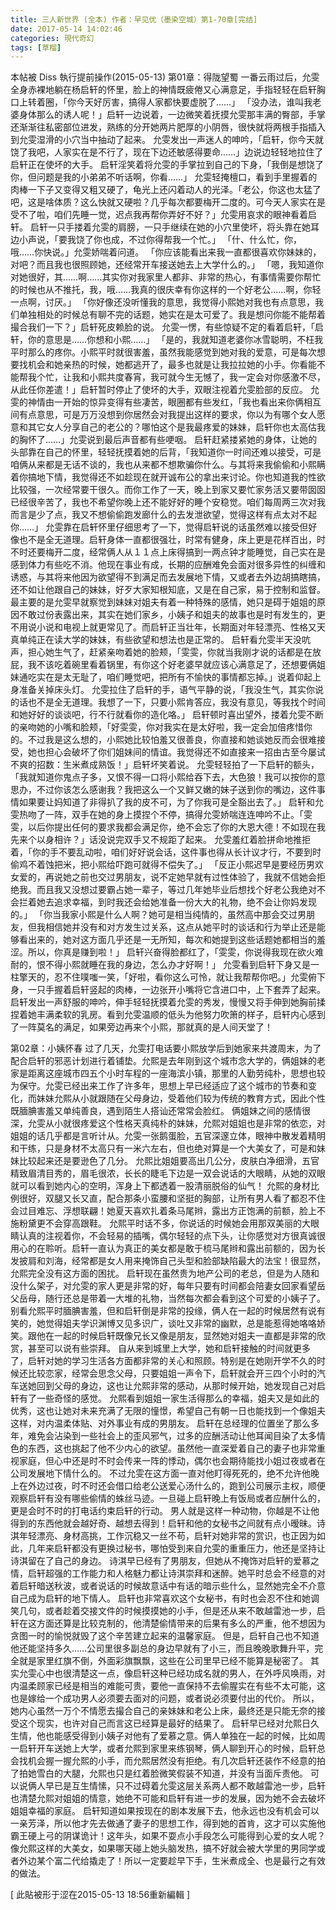 ```yaml
---
title: 三人新世界 (全本) 作者：早见优（墨染空城）第1-70章[完结]
date: 2017-05-14 14:02:46
categories: 現代奇幻
tags: [草榴]
---
```

本帖被 Diss 執行提前操作(2015-05-13)
第01章：得陇望蜀
一番云雨过后，允雯全身赤裸地躺在杨启轩的怀里，脸上的神情既疲倦又心满意足，手指轻轻在启轩胸口上转着圈，「你今天好厉害，搞得人家都快要虚脱了……」
「没办法，谁叫我老婆身体那么的诱人呢！」启轩一边说着，一边微笑着抚摸允雯那丰满的臀部，手掌还渐渐往私密部位进发，熟练的分开她两片肥厚的小阴唇，很快就将两根手指插入到允雯湿滑的小穴当中抽动了起来。
允雯发出一声迷人的呻吟，「启轩，你今天就饶了我吧，人家实在是不行了，现在下边还敏感得要命……」边说边轻轻地拉住了启轩正在使坏的大手。
启轩淫笑着将允雯的手掌拉到自己的下身，「我倒是想饶了你，但问题是我的小弟弟不听话啊，你看……」
允雯轻掩檀口，看到手里握着的肉棒一下子又变得又粗又硬了，龟光上还闪着动人的光泽。「老公，你这也太猛了吧，这是啥体质？这么快就又硬啦？几乎每次都要梅开二度的。可今天人家实在是受不了啦，咱们先睡一觉，迟点我再帮你弄好不好？」允雯用哀求的眼神看着启轩。
启轩一只手搂着允雯的肩膀，一只手继续在她的小穴里使坏，将头靠在她耳边小声说，「要我饶了你也成，不过你得帮我一个忙。」
「什、什么忙，你，哦……你快说。」允雯娇喘着问道。
「你应该能看出来我一直都很喜欢你妹妹的，对吧？而且我也很照顾她，还经常开车接送她去上大学什么的。」
「嗯，我知道你对她很好，其……啊……其实你对我家里人都非、非常的热心，有事情需要你帮忙的时候也从不推托，我，哦……我真的很庆幸有你这样的一个好老公……啊，你轻一点啊，讨厌。」
「你好像还没听懂我的意思，我觉得小熙她对我也有点意思，我们单独相处的时候总有聊不完的话题，她实在是太可爱了。我是想问你能不能帮着撮合我们一下？」启轩死皮赖脸的说。
允雯一愣，有些惊疑不定的看着启轩，「启轩，你的意思是……你想和小熙……」
「是的，我就知道老婆你冰雪聪明，不枉我平时那么的疼你。小熙平时就很害羞，虽然我能感觉到她对我的爱意，可是每次想要找机会和她亲热的时候，她都逃开了，最多也就是让我拉拉她的小手。你看能不能帮我个忙，让我和小熙共度春宵，我可就今生无憾了，我一定会对你感激不尽，从此任你差遣！」启轩暂时停止了使坏的大手，双眼注视着允雯脸部的反应。
允雯的神情由一开始的惊异变得有些凄苦，眼圈都有些发红，「我也看出来你俩相互间有点意思，可是万万没想到你居然会对我提出这样的要求，你以为有哪个女人愿意和其它女人分享自己的老公的？哪怕这个是我最疼爱的妹妹，启轩你也太高估我的胸怀了……」允雯说到最后声音都有些哽咽。
启轩赶紧搂紧她的身体，让她的头部靠在自己的怀里，轻轻抚摸着她的后背，「我知道你一时间还难以接受，可是咱俩从来都是无话不谈的，我也从来都不想欺骗你什么。与其将来我偷偷和小熙瞒着你搞地下情，我觉得还不如趁现在就开诚布公的拿出来讨论。你也知道我的性欲比较强，一次经常要干很久。而你工作了一天，晚上到家又要忙家务活又要带囡囡已经很辛苦了，我也不希望你晚上还不能好好的睡个安稳觉。咱们每周两三次对我而言是少了点，我又不想偷偷跑发廊什么的去发泄欲望，觉得这样有点太对不起你……」
允雯靠在启轩怀里仔细思考了一下，觉得启轩说的话虽然难以接受但好像也不是全无道理。启轩身体一直都很强壮，时常有健身，床上更是花样百出，时不时还要梅开二度，经常俩人从１１点上床得搞到一两点钟才能睡觉，自己实在是感到体力有些吃不消。他现在事业有成，长期的应酬难免会面对很多异性的纠缠和诱惑，与其将来他因为欲望得不到满足而去发展地下情，又或者去外边胡搞瞎搞，还不如让他跟自己的妹妹，好歹大家知根知底，又是在自己家，易于控制和监督。
最主要的是允雯早就察觉到妹妹对姐夫有着一种特殊的感情，她只是碍于姐姐的原因不敢过份表露出来，其实在她们家乡，小姨子和姐夫的故事也是时有发生的，更不用说小说和电视上就更常见了。而启轩正当壮年，长期面对年轻漂亮、性格又天真单纯正在读大学的妹妹，有些欲望和想法也是正常的。
启轩看允雯半天没吭声，担心她生气了，赶紧亲吻着她的脸颊，「雯雯，你就当我刚才说的话都是在放屁，我不该吃着碗里看着锅里，有你这个好老婆早就应该心满意足了，还想要俩姐妹通吃实在是太无耻了，咱们睡觉吧，把所有不愉快的事情都忘掉。」说着仰起上身准备关掉床头灯。
允雯拉住了启轩的手，语气平静的说，「我没生气，其实你说的话也不是全无道理。我想了一下，只要小熙肯答应，我没有意见，等我找个时间和她好好的谈谈吧，行不行就看你的造化咯。」
启轩顿时喜出望外，搂着允雯不断的亲吻她的小嘴和脸颊，「好雯雯，你对我实在是太好啦，我一定会加倍疼惜你的。不过我是这么想的，小熙她比较怕羞又很善良，你直接和她谈她反而会很难接受，她也担心会破坏了你们姐妹间的情谊。我觉得还不如直接来一招由古至今屡试不爽的招数：生米煮成熟饭！」启轩坏笑着说。
允雯轻轻拍了一下启轩的额头，「我就知道你鬼点子多，又恨不得一口将小熙给吞下去，大色狼！我可以按你的意思办，不过你该怎么感谢我？我把这么一个又鲜又嫩的妹子送到你的嘴边，这件事情如果要让妈知道了非得扒了我的皮不可，为了你我可是全豁出去了。」
启轩和允雯热吻了一阵，双手在她的身上摸捏个不停，搞得允雯娇喘连连呻吟不止。「雯雯，以后你提出任何的要求我都会满足你，绝不会忘了你的大恩大德！不如现在我先来个以身相许？」话没说完双手又不规距了起来。
允雯羞红着脸拼命地推拒着，「你的手不要乱动啦，咱们好好说会话，这件事也得从长计议才行，不要到时偷鸡不着蚀把米，把小熙给吓跑可就得不偿失了。」
「反正小熙迟早是要经历男欢女爱的，再说她之前也交过男朋友，说不定她早就有过性体验了，我就不信她会拒绝我。而且我又没想过要霸占她一辈子，等过几年她毕业后想找个好老公我绝对不会拦着她去追求幸福，到时我还会给她准备一份大大的礼物，绝不会让你妈发现的。」
「你当我家小熙是什么人啊？她可是相当纯情的，虽然高中那会交过男朋友，但我相信她并没有和对方发生过关系，这点从她平时的谈话和行为举止还是能够看出来的，她对这方面几乎还是一无所知，每次和她提到这些话题她都相当的羞涩。所以，你真是赚到啦！」
启轩兴奋得脸都红了，「雯雯，你说得我现在欲火难耐的，恨不得小熙就睡在我的身边，怎么办才好啊！」
允雯看到启轩下身又是一柱擎天的，忍不住噗嗤一笑，「好啦，看你这么可怜，就让我帮帮你吧。」允雯俯下身，一只手握着启轩竖起的肉棒，一边张开小嘴将它含进口中，上下套弄了起来。
启轩发出一声舒服的呻吟，伸手轻轻抚摸着允雯的秀发，慢慢又将手伸到她胸前揉捏着她丰满柔软的乳房。看到允雯温顺的低头为他努力吹箫的样子，启轩内心感到了一阵莫名的满足，如果旁边再来个小熙，那就真的是人间天堂了！


第02章：小姨怀春
过了几天，允雯打电话要小熙放学后到她家来共渡周末，为了配合启轩的邪恶计划进行着铺垫。允熙是去年刚到这个城市念大学的，俩姐妹的老家是距离这座城市四五个小时车程的一座海滨小镇，那里的人勤劳纯朴，思想也较为保守。允雯已经出来工作了许多年，思想上早已经适应了这个城市的节奏和变化，而妹妹允熙从小就跟随在父母身边，受着他们较为传统的教育方式，因此个性既腼腆害羞又单纯善良，遇到陌生人搭讪还常常会脸红。
俩姐妹之间的感情很深，允雯从小就很疼爱这个性格天真纯朴的妹妹，允熙对姐姐也是非常的依恋，对姐姐的话几乎都是言听计从。允雯一张鹅蛋脸，五官深邃立体，眼神中散发着精明和干练，只是身材不太高只有一米六左右，但也绝对算是一个大美女了，可是和妹妹比较起来还是要逊色了几分。
允熙比姐姐要高出几公分，皮肤白净细滑，五官精致眉清目秀的，眉毛很浓，长长的睫毛下边是一双会说话的大眼睛，从她的双眼就可以看到她内心的空明，浑身上下都透着一股清丽脱俗的仙气！
允熙的身材比例很好，双腿又长又直，配合那条小蛮腰和坚挺的胸部，让所有男人看了都忍不住会过目难忘、浮想联翩！她夏天喜欢扎着条马尾辫，露出方正饱满的前额，脸上不施粉黛更不会穿高跟鞋。
允熙平时话不多，你说话的时候她会用那双美丽的大眼睛认真的注视着你，不会轻易的插嘴，偶尔轻轻的点下头，让你感觉对方很真诚很用心的在聆听。启轩一直认为真正的美女都是敢于梳马尾辫和露出前额的，因为长发披肩和刘海，经常都是女人用来掩饰自己头型和脸部缺陷最大的法宝！很显然，允熙完全没有这方面的困扰。
启轩现在虽然贵为地产公司的老总，但是为人随和没什么架子，对允雯的家人更是非常的好，每年只要有时间都会陪妻女回家看望岳父岳母，随行还总是带着一大堆的礼物，当然每次都会看到这个可爱的小姨子了。
别看允熙平时腼腆害羞，但和启轩倒是非常的投缘，俩人在一起的时候居然有说有笑的，她觉得姐夫学识渊博又见多识广，谈吐又非常的幽默，总是能惹得她咯咯娇笑。跟他在一起的时候启轩既像兄长又像是朋友，显然她对姐夫一直都是非常的欣赏，甚至可以说有些崇拜。
自从来到城里上大学，她和启轩接触的时间就更多了，启轩对她的学习生活各方面都非常的关心和照顾。特别是在她刚开学不久的时候还比较恋家，经常会思念父母，只要姐姐一声令下，启轩就会开三四个小时的汽车送她回到父母的身边，这也让允熙非常的感动，从那时候开始，她发现自己对启轩有了一些奇怪的感觉。
允熙看到姐姐一家生活得那么的幸福，姐夫又是如此的优秀，这也让她对未来充满了无限的憧憬，希望自己有朝一日也能找到一个像姐夫这样，对内温柔体贴、对外事业有成的男朋友。
启轩在总经理的位置坐了那么多年，难免会沾染到一些社会上的歪风邪气，过多的应酬活动让他耳闻目染了太多情色的东西，这也挑起了他不少内心的欲望。虽然他一直深爱着自己的妻子也非常重视家庭，但心中还是时不时会传来一阵的悸动，偶尔也会期待能找小姐过夜或者在公司发展地下情什么的。
不过允雯在这方面一直对他盯得死死的，绝不允许他晚上在外边过夜，时不时还会借口给老公送爱心汤什么的，跑到公司展示主权，顺便观察启轩有没有哪些偷情的蛛丝马迹。一旦碰上启轩晚上有饭局或者应酬什么的，更是会时不时的打电话约束启轩的行动。
男人就是这样一种动物，你越是不让他得到的东西他就会越好奇、越想去得到！启轩和他的女秘书之间就有点小暧昧。诗淇年轻漂亮、身材高挑，工作沉稳又一丝不苟，启轩对她非常的赏识，也正因为如此，几年来启轩都没有更换过秘书，哪怕受到来自允雯的重重压力，他还是坚持让诗淇留在了自己的身边。
诗淇早已经有了男朋友，但她从不掩饰对启轩的爱慕之情，启轩超强的工作能力和人格魅力都让诗淇崇拜和迷醉。她平时总会不经意的对着启轩暗送秋波，或者说话的时候故意话中有话的暗示些什么，显然她完全不介意自己成为启轩的地下情人。
启轩也非常喜欢这个女秘书，有时也会忍不住和她调笑几句，或者趁着交接文件的时候摸摸她的小手，但是还从来不敢越雷池一步，启轩在这方面还算是比较克制的，他清楚偷情带来的后果有多么的严重，他不想因为贪图一时的愉悦就毁了这个辛苦建立起来的温馨家庭。
但是，启轩自己也不知道他还能坚持多久……公司里很多副总的身边早就有了小三，而且晚晚歌舞升平，完全就是家里红旗不倒，外面彩旗飘飘，这些在公司里早已经不能算是秘密了。
其实允雯心中也很清楚这一点，像启轩这种已经功成名就的男人，在外呼风唤雨，对内温柔顾家已经是相当的难能可贵，要他一直保持不去偷腥实在有些不太可能，这也是嫁给一个成功男人必须要去面对的问题，或者说必须要付出的代价。
所以，她内心虽然一万个不情愿去撮合自己的亲妹妹和老公上床，最终还是只能无奈的接受这个现实，也许对自己而言这已经算是最好的结果了。
启轩早已经对允熙日久生情，他也能感受得到小姨子对他有了爱慕之意。俩人单独在一起的时候，比如周一启轩开车送她上大学，或者允熙到家里来练钢琴，俩人聊到开心的时候，启轩总会找机会握一握允熙的小手，而允熙居然没有拒绝。有几次启轩还装作不经意的拍了拍她雪白的大腿，允熙也只是红着脸微笑假装不知道，并没有当面斥责他。
可以说俩人早已是互生情愫，只不过碍着允雯这层关系两人都不敢越雷池一步，启轩也清楚允熙对姐姐的情意，她绝不可能和启轩有进一步的发展，因为她不会去破坏姐姐幸福的家庭。
启轩知道如果按现在的剧本发展下去，他永远也没有机会可以一亲芳泽，所以他才先去做通了妻子的思想工作，得到她的首肯，这才可以实施他霸王硬上弓的阴谋诡计！这年头，如果不耍点小手段怎么可能得到心爱的女人呢？
像允熙这样的大美女，如果哪天碰上她头脑发热，搞不好就会被大学里的男同学或者外边某个富二代给撬走了！所以一定要趁早下手，生米煮成全、也是最行之有效的做法。


[ 此貼被形于涩在2015-05-13 18:56重新編輯 ]